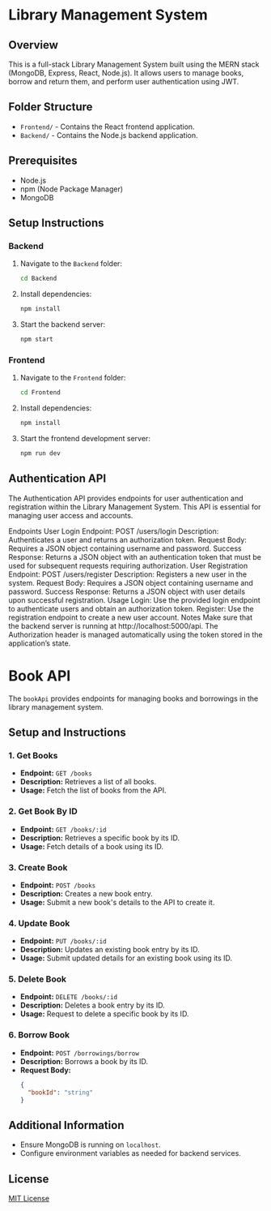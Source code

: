 # Library Management System

## Overview

This is a full-stack Library Management System built using the MERN stack (MongoDB, Express, React, Node.js). It allows users to manage books, borrow and return them, and perform user authentication using JWT.

## Folder Structure

- `Frontend/` - Contains the React frontend application.
- `Backend/` - Contains the Node.js backend application.

## Prerequisites

- Node.js
- npm (Node Package Manager)
- MongoDB

## Setup Instructions

### Backend

1. Navigate to the `Backend` folder:

    ```sh
    cd Backend
    ```

2. Install dependencies:

    ```sh
    npm install
    ```

3. Start the backend server:

    ```sh
    npm start
    ```

### Frontend

1. Navigate to the `Frontend` folder:

    ```sh
    cd Frontend
    ```

2. Install dependencies:

    ```sh
    npm install
    ```

3. Start the frontend development server:

    ```sh
    npm run dev
    ```
## Authentication API
The Authentication API provides endpoints for user authentication and registration within the Library Management System. This API is essential for managing user access and accounts.

Endpoints
User Login
Endpoint: POST /users/login
Description: Authenticates a user and returns an authorization token.
Request Body:
Requires a JSON object containing username and password.
Success Response:
Returns a JSON object with an authentication token that must be used for subsequent requests requiring authorization.
User Registration
Endpoint: POST /users/register
Description: Registers a new user in the system.
Request Body:
Requires a JSON object containing username and password.
Success Response:
Returns a JSON object with user details upon successful registration.
Usage
Login: Use the provided login endpoint to authenticate users and obtain an authorization token.
Register: Use the registration endpoint to create a new user account.
Notes
Make sure that the backend server is running at http://localhost:5000/api.
The Authorization header is managed automatically using the token stored in the application’s state.
# Book API

The `bookApi` provides endpoints for managing books and borrowings in the library management system.

## Setup and Instructions

### 1. **Get Books**

- **Endpoint:** `GET /books`
- **Description:** Retrieves a list of all books.
- **Usage:** Fetch the list of books from the API.

### 2. **Get Book By ID**

- **Endpoint:** `GET /books/:id`
- **Description:** Retrieves a specific book by its ID.
- **Usage:** Fetch details of a book using its ID.

### 3. **Create Book**

- **Endpoint:** `POST /books`
- **Description:** Creates a new book entry.
- **Usage:** Submit a new book's details to the API to create it.

### 4. **Update Book**

- **Endpoint:** `PUT /books/:id`
- **Description:** Updates an existing book entry by its ID.
- **Usage:** Submit updated details for an existing book using its ID.

### 5. **Delete Book**

- **Endpoint:** `DELETE /books/:id`
- **Description:** Deletes a book entry by its ID.
- **Usage:** Request to delete a specific book by its ID.

### 6. **Borrow Book**

- **Endpoint:** `POST /borrowings/borrow`
- **Description:** Borrows a book by its ID.
- **Request Body:** 
  ```json
  {
    "bookId": "string"
  }


## Additional Information

- Ensure MongoDB is running on `localhost`.
- Configure environment variables as needed for backend services.

## License

[MIT License](https://opensource.org/licenses/MIT)

